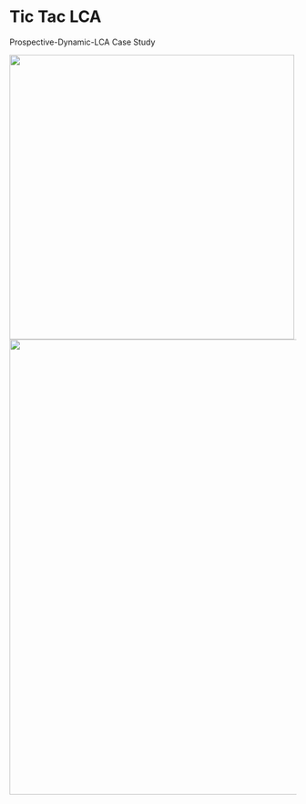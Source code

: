 # Tic Tac LCA
Prospective-Dynamic-LCA Case Study

<img src="https://github.com/TimoDiepers/tictac_lca/assets/90762029/34de192d-4294-4f95-a9a0-fc8f99c31876" width="500"/>

<img src="https://github.com/TimoDiepers/tictac_lca/assets/90762029/6f934907-9e16-49d8-bd54-e92584966f1c" width="800"/>
